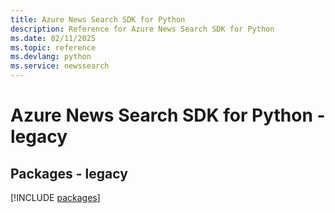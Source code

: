 ```yaml
---
title: Azure News Search SDK for Python
description: Reference for Azure News Search SDK for Python
ms.date: 02/11/2025
ms.topic: reference
ms.devlang: python
ms.service: newssearch
---
```

# Azure News Search SDK for Python - legacy
## Packages - legacy
[!INCLUDE [packages](news-search-index.md)]